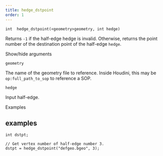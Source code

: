 ```yaml
---
title: hedge_dstpoint
order: 1
---
```

`int  hedge_dstpoint(<geometry>geometry, int hedge)`

Returns `-1` if the half-edge hedge is invalid. Otherwise, returns the point number of the destination point of the half-edge `hedge`.

Show/hide arguments

`geometry`

The name of the geometry file to reference. Inside Houdini, this may be `op:full_path_to_sop` to reference a SOP.

`hedge`

Input half-edge.

Examples

## examples

```vex
int dstpt;

// Get vertex number of half-edge number 3.
dstpt = hedge_dstpoint("defgeo.bgeo", 3);

```
